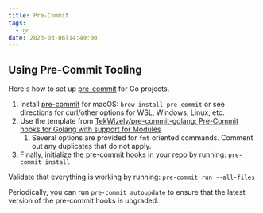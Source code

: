 ```yaml
---
title: Pre-Commit
tags:
  - go
date: 2023-03-06T14:49:00
---
```


## Using Pre-Commit Tooling

Here's how to set up [pre-commit](https://bit.ly/3szdwNf) for Go projects.

1. Install [pre-commit](https://bit.ly/2O9urag) for macOS: `brew install pre-commit` or see directions for curl/other options for WSL, Windows, Linux, etc.
1. Use the template from [TekWizely/pre-commit-golang: Pre-Commit hooks for Golang with support for Modules](https://bit.ly/31w3gtk)
   1. Several options are provided for `fmt` oriented commands.
      Comment out any duplicates that do not apply.
1. Finally, initialize the pre-commit hooks in your repo by running: `pre-commit install`

Validate that everything is working by running: `pre-commit run --all-files`

Periodically, you can run `pre-commit autoupdate` to ensure that the latest version of the pre-commit hooks is upgraded.
